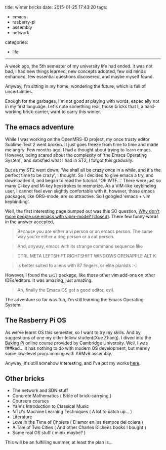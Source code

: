 title: winter bricks
date: 2015-01-25 17:43:20
tags:
- emacs
- rasberry-pi
- assembly
- network

categories:
- life
---

A week ago, the 5th semester of my university life had ended. It was not bad,
I had new things learned, new concepts adopted, few old minds enhanced, few
essential questions discovered, and maybe myself found.

Anyway, I'm sitting in my home, wondering the future, which is full of uncertainties.

Enough for the garbages, I'm not good at playing with words, especially not in
my first language. Let's note something real, those bricks that I, a
hard-working brick-carrier, want to carry this winter.

## The emacs adventure

While I was working on the OpenMRS-ID project, my once trusty editor Sublime
Text 2 went broken. It just goes freeze from time to time and made me
angry. Few months ago, I had a thought about trying to learn emacs. However,
being scared about the complexity of 'the Emacs Operating System', and
satisfied what I had in ST2, I forgot this gradually.

But as my ST2 went down, 'We shall all be crazy once in a while, and it's the
perfect time to be crazy', I thought. So I decided to give emacs a try, and
downloaded it, and began to read the tutorial. 'Oh WTF...' There were just so
many C-key and M-key keystrokes to memorize. As a VIM-like keybinding user, I
cannot feel even slightly confortable with it, however, those emacs packages,
like ORG-mode, are so attractive. So I googled 'emacs + vim keybinding'.

Well, the first interesting page bumped out was this SO question,
[Why don't more people use emacs with viper-mode? [closed]](http://stackoverflow.com/questions/3713932/why-dont-more-people-use-emacs-with-viper-mode).
There few funny words in the answer accepted,

> Because you are either a vi person or an emacs person. The same way you're either a dog person or a cat person.

> And, anyway, emacs with its strange command sequence like

> CTRL META LEFTSHIFT RIGHTSHIFT WINDOWS OPENAPPLE ALT K

> is better suited to aliens with 87 fingers, or elite pianists :-)

However, I found the `Evil` package, like those other vim add-ons on other
IDEs/editors. It was amazing, just amazing.

> Ah, finally the Emacs OS get a good editor, evil.

The adventure so far was fun, I'm still learning the Emacs Operating System.


## The Rasberry Pi OS

As we've learnt OS this semester, so I want to try my skills. And by suggestions
of one my older fellow student(Xue Zhang). I dived into the
[Baking Pi](http://www.cl.cam.ac.uk/projects/raspberrypi/tutorials/os/index.html)
online course provided by Cambridge University. Well, I was f##ked... it has
nothing to do with modern OS development, but merely some low-level programming
with ARMv6 assembly.

Anyway, it's still somehow interesting, and I've put my works
[here](https://github.com/Plypy/Ply_pi).

## Other bricks

+ The network and SDN stuff
+ Concrete Mathematics ( Bible of brick-carrying )
+ Coursera courses
 + Yale's Introduction to Classical Music
 + NTU's Machine Learning Techniques ( A lot to catch up... )
+ Literature
 + Love in the Time of Cholera ( El amor en los tiempos del colera )
 + A Tale of Two Cities ( And other Charles Dickens books I bought )
+ Some real OS stuff ( minix maybe? )

This will be an fulfilling summer, at least the plan is...
